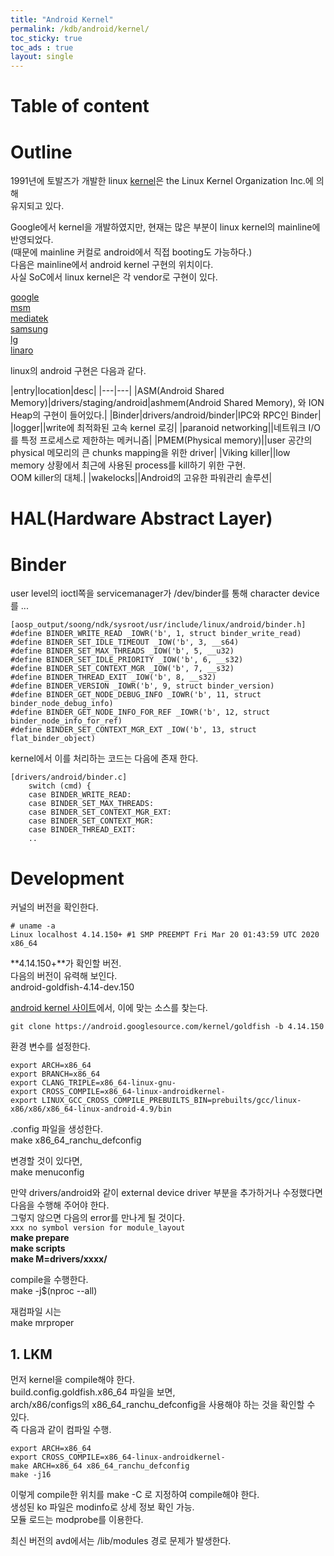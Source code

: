 ```yaml
---
title: "Android Kernel"
permalink: /kdb/android/kernel/
toc_sticky: true
toc_ads : true
layout: single
---
```


# Table of content

# Outline
1991년에 토발즈가 개발한 linux [kernel](https://www.kernel.org)은 the Linux Kernel Organization Inc.에 의해    
유지되고 있다.   


Google에서 kernel을 개발하였지만,  현재는 많은 부분이 linux kernel의 mainline에 반영되었다.   
(때문에 mainline 커컬로 android에서 직접 booting도 가능하다.)    
다음은 mainline에서 android kernel 구현의 위치이다.  
사실 SoC에서 linux kernel은 각 vendor로 구현이 있다.   

[google](https://android.googlesource.com/kernel/)   
[msm](https://android.googlesource.com/kernel/msm)   
[mediatek](https://android.googlesource.com/kernel/mediatek)   
[samsung](https://opensource.samsung.com/uploadList?menuItem=mobile)   
[lg](http://opensource.lge.com/osList/list?m=Mc001&s=Sc002)    
[linaro](https://android-git.linaro.org/gitweb/kernel/linaro-android.git)  


linux의 android 구현은 다음과 같다.   

|entry|location|desc|
|---|---|
|ASM(Android Shared Memory)|drivers/staging/android|ashmem(Android Shared Memory), 와 ION Heap의 구현이 들어있다.|
|Binder|drivers/android/binder|IPC와 RPC인 Binder|
|logger||write에 최적화된 고속 kernel 로깅|
|paranoid networking||네트워크 I/O를 특정 프로세스로 제한하는 메커니즘|
|PMEM(Physical memory)||user 공간의 physical 메모리의 큰 chunks mapping을 위한 driver|
|Viking killer||low memory 상황에서 최근에 사용된 process를 kill하기 위한 구현.<br/>OOM killer의 대체.|
|wakelocks||Android의 고유한 파워관리 솔루션|

# HAL(Hardware Abstract Layer)

# Binder
user level의 ioctl쪽을
servicemanager가 /dev/binder를 통해 character device를 ...

```
[aosp_output/soong/ndk/sysroot/usr/include/linux/android/binder.h]
#define BINDER_WRITE_READ _IOWR('b', 1, struct binder_write_read)
#define BINDER_SET_IDLE_TIMEOUT _IOW('b', 3, __s64)
#define BINDER_SET_MAX_THREADS _IOW('b', 5, __u32)
#define BINDER_SET_IDLE_PRIORITY _IOW('b', 6, __s32)
#define BINDER_SET_CONTEXT_MGR _IOW('b', 7, __s32)
#define BINDER_THREAD_EXIT _IOW('b', 8, __s32)
#define BINDER_VERSION _IOWR('b', 9, struct binder_version)
#define BINDER_GET_NODE_DEBUG_INFO _IOWR('b', 11, struct binder_node_debug_info)
#define BINDER_GET_NODE_INFO_FOR_REF _IOWR('b', 12, struct binder_node_info_for_ref)
#define BINDER_SET_CONTEXT_MGR_EXT _IOW('b', 13, struct flat_binder_object)
```

kernel에서 이를 처리하는 코드는 다음에 존재 한다.
```
[drivers/android/binder.c]
    switch (cmd) {
    case BINDER_WRITE_READ:
    case BINDER_SET_MAX_THREADS: 
    case BINDER_SET_CONTEXT_MGR_EXT: 
    case BINDER_SET_CONTEXT_MGR:
    case BINDER_THREAD_EXIT:
    ..
```

# Development

커널의 버전을 확인한다.   
```
# uname -a
Linux localhost 4.14.150+ #1 SMP PREEMPT Fri Mar 20 01:43:59 UTC 2020 x86_64
```
**4.14.150+**가 확인할 버전.  
다음의 버전이 유력해 보인다.   
android-goldfish-4.14-dev.150   

[android kernel 사이트](https://android.googlesource.com/kernel/goldfish/+refs)에서, 이에 맞는 소스를 찾는다.    
```
git clone https://android.googlesource.com/kernel/goldfish -b 4.14.150
```


환경 변수를 설정한다.   
```
export ARCH=x86_64
export BRANCH=x86_64
export CLANG_TRIPLE=x86_64-linux-gnu-
export CROSS_COMPILE=x86_64-linux-androidkernel-
export LINUX_GCC_CROSS_COMPILE_PREBUILTS_BIN=prebuilts/gcc/linux-x86/x86/x86_64-linux-android-4.9/bin
```

.config 파일을 생성한다.   
make x86_64_ranchu_defconfig

변경할 것이 있다면,   
make menuconfig

만약 drivers/android와 같이 external device driver 부분을 추가하거나 수정했다면 다음을 수행해 주어야 한다.    
그렇지 않으면 다음의 error를 만나게 될 것이다.    
```xxx no symbol version for module_layout```     
**make prepare**    
**make scripts**   
**make M=drivers/xxxx/**

compile을 수행한다.   
make -j$(nproc --all)    

재컴파일 시는    
make mrproper   

## 1. LKM
먼저 kernel을 compile해야 한다.  
build.config.goldfish.x86_64 파일을 보면,   
arch/x86/configs의 x86_64_ranchu_defconfig을 사용해야 하는 것을 확인할 수 있다.   
즉 다음과 같이 컴파일 수행.   
```
export ARCH=x86_64
export CROSS_COMPILE=x86_64-linux-androidkernel-
make ARCH=x86_64 x86_64_ranchu_defconfig
make -j16
```

이렇게 compile한 위치를 make -C 로 지정하여 compile해야 한다.   
생성된 ko 파일은 modinfo로 상세 정보 확인 가능.   
모듈 로드는 modprobe를 이용한다.   

최신 버전의 avd에서는 /lib/modules 경로 문제가 발생한다.   
